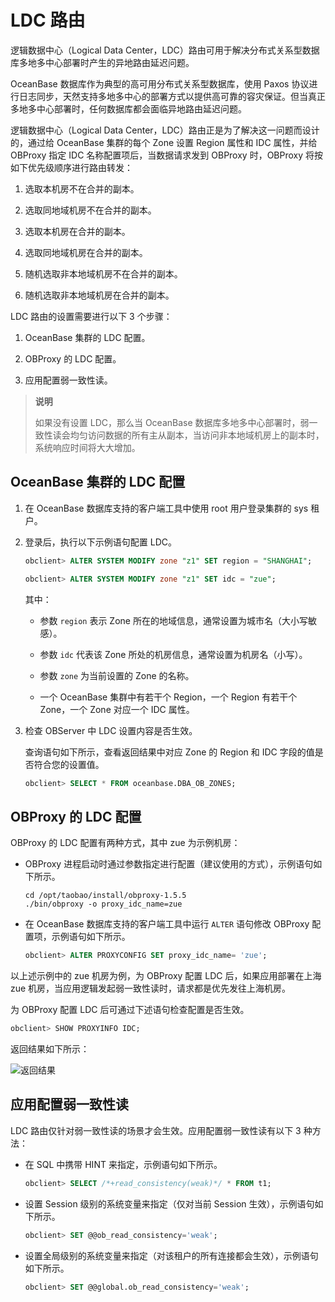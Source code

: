 # LDC 路由

逻辑数据中心（Logical Data Center，LDC）路由可用于解决分布式关系型数据库多地多中心部署时产生的异地路由延迟问题。

OceanBase 数据库作为典型的高可用分布式关系型数据库，使用 Paxos 协议进行日志同步，天然支持多地多中心的部署方式以提供高可靠的容灾保证。但当真正多地多中心部署时，任何数据库都会面临异地路由延迟问题。

逻辑数据中心（Logical Data Center，LDC）路由正是为了解决这一问题而设计的，通过给 OceanBase 集群的每个 Zone 设置 Region 属性和 IDC 属性，并给 OBProxy 指定 IDC 名称配置项后，当数据请求发到 OBProxy 时，OBProxy 将按如下优先级顺序进行路由转发：

1. 选取本机房不在合并的副本。

2. 选取同地域机房不在合并的副本。

3. 选取本机房在合并的副本。

4. 选取同地域机房在合并的副本。

5. 随机选取非本地域机房不在合并的副本。

6. 随机选取非本地域机房在合并的副本。

LDC 路由的设置需要进行以下 3 个步骤：

1. OceanBase 集群的 LDC 配置。

2. OBProxy 的 LDC 配置。

3. 应用配置弱一致性读。

>**说明**
>
>如果没有设置 LDC，那么当 OceanBase 数据库多地多中心部署时，弱一致性读会均匀访问数据的所有主从副本，当访问非本地域机房上的副本时，系统响应时间将大大增加。

## OceanBase 集群的 LDC 配置

1. 在 OceanBase 数据库支持的客户端工具中使用 root 用户登录集群的 sys 租户。

2. 登录后，执行以下示例语句配置 LDC。

   ```sql
   obclient> ALTER SYSTEM MODIFY zone "z1" SET region = "SHANGHAI"; 
   
   obclient> ALTER SYSTEM MODIFY zone "z1" SET idc = "zue";
   ```

   其中：
  
   * 参数 `region` 表示 Zone 所在的地域信息，通常设置为城市名（大小写敏感）。

   * 参数 `idc` 代表该 Zone 所处的机房信息，通常设置为机房名（小写）。

   * 参数 `zone` 为当前设置的 Zone 的名称。

   * 一个 OceanBase 集群中有若干个 Region，一个 Region 有若干个 Zone，一个 Zone 对应一个 IDC 属性。

3. 检查 OBServer 中 LDC 设置内容是否生效。

   查询语句如下所示，查看返回结果中对应 Zone 的 Region 和 IDC 字段的值是否符合您的设置值。

   ```sql
   obclient> SELECT * FROM oceanbase.DBA_OB_ZONES;
   ```

## OBProxy 的 LDC 配置

OBProxy 的 LDC 配置有两种方式，其中 zue 为示例机房：

* OBProxy 进程启动时通过参数指定进行配置（建议使用的方式），示例语句如下所示。

  ```shell
  cd /opt/taobao/install/obproxy-1.5.5
  ./bin/obproxy -o proxy_idc_name=zue
  ```

* 在 OceanBase 数据库支持的客户端工具中运行 `ALTER` 语句修改 OBProxy 配置项，示例语句如下所示。

  ```sql
  obclient> ALTER PROXYCONFIG SET proxy_idc_name= 'zue';
  ```

以上述示例中的 zue 机房为例，为 OBProxy 配置 LDC 后，如果应用部署在上海 zue 机房，当应用逻辑发起弱一致性读时，请求都是优先发往上海机房。

为 OBProxy 配置 LDC 后可通过下述语句检查配置是否生效。

```sql
obclient> SHOW PROXYINFO IDC;
```

返回结果如下所示：

![返回结果](https://help-static-aliyun-doc.aliyuncs.com/assets/img/zh-CN/5525858951/p147037.png)

## 应用配置弱一致性读

LDC 路由仅针对弱一致性读的场景才会生效。应用配置弱一致性读有以下 3 种方法：

* 在 SQL 中携带 HINT 来指定，示例语句如下所示。

  ```sql
  obclient> SELECT /*+read_consistency(weak)*/ * FROM t1;
  ```

* 设置 Session 级别的系统变量来指定（仅对当前 Session 生效），示例语句如下所示。

  ```sql
  obclient> SET @@ob_read_consistency='weak';
  ```

* 设置全局级别的系统变量来指定（对该租户的所有连接都会生效），示例语句如下所示。

  ```sql
  obclient> SET @@global.ob_read_consistency='weak';
  ```
